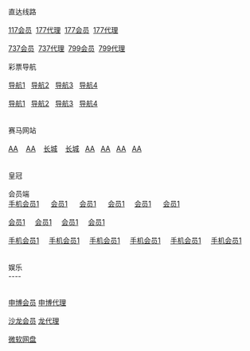 

<p>直达线路<br>
<br>
<a href="http://52.74.213.211:7211/jini32990f/user/login.html" target="_blank">117会员</a>&nbsp;&nbsp;<a href="http://52.74.213.211:7211/jini32990a/account/login.html" target="_blank">177代理</a>&nbsp;&nbsp;<a href="http://52.74.213.211:7219/msrtp53818f/user/login.html" target="_blank">177会员</a>&nbsp;&nbsp;<a href="http://52.74.213.211:7219/msrtp53818a/account/login.html" target="_blank">177代理</a><br>
<br>
<a href="http://52.74.213.211:7211/jini32990f/user/login.html" target="_blank">737会员</a>&nbsp;&nbsp;<a href="http://52.74.213.211:7211/jini32990a/account/login.html" target="_blank">737代理</a>&nbsp;&nbsp;<a href="http://52.74.213.211:7219/msrtp53818f/user/login.html" target="_blank">799会员</a>&nbsp;&nbsp;<a href="http://52.74.213.211:7219/msrtp53818a/account/login.html" target="_blank">799代理</a><br>
<br>
彩票导航 <br>
<br>
<a href="http://1.bb5522.ws" target="_blank">导航1</a>&nbsp;&nbsp;&nbsp;<a href="http://2.bb5522.ws" target="_blank">导航2</a>&nbsp;&nbsp;&nbsp;<a href="http://3.bb5522.ws" target="_blank">导航3</a>&nbsp;&nbsp;&nbsp;<a href="http://5.bb5522.ws" target="_blank">导航4</a><br>
<br>
<a href="http://1.bb6688.ws" target="_blank">导航1</a>&nbsp;&nbsp;&nbsp;<a href="http://2.bb5522.ws" target="_blank">导航2</a>&nbsp;&nbsp;&nbsp;<a href="http://3.bb5522.ws" target="_blank">导航3</a>&nbsp;&nbsp;&nbsp;<a href="http://5.bb5522.ws" target="_blank">导航4</a><br>
&nbsp;&nbsp; <br>
<br>
赛马网站<br>
<br>
<a href="http://cc59.net" target="_blank">AA</a>&nbsp;&nbsp;&nbsp; <a href="http://aa138.net" target="_blank">AA</a> &nbsp;&nbsp;&nbsp;<a href="http://ctb988.com" target="_blank">长城</a>&nbsp;&nbsp;&nbsp;
<a href="http://ctb988.net" target="_blank">长城</a>&nbsp;&nbsp;&nbsp;<a href="http://cc59.net" target="_blank">AA</a>&nbsp;&nbsp;&nbsp;<a href="http://cc59.net" target="_blank">AA</a>&nbsp;&nbsp;&nbsp;<a href="http://cc59.net" target="_blank">AA</a>&nbsp;&nbsp;&nbsp;<a href="http://cc59.net" target="_blank">AA</a><br><br>
<br>
皇冠<br>
<br>
会员端<br>
<a href="http:hg0088.com" target="_blank">手机会员1</a>&nbsp; &nbsp; &nbsp; <a href="http:hg0088.com" target="_blank">会员1</a>&nbsp; &nbsp; &nbsp; <a href="http:hg0088.com" target="_blank">会员1</a>&nbsp; &nbsp; &nbsp; <a href="http:hg0088.com" target="_blank">会员1</a>&nbsp; &nbsp; &nbsp;<a href="http:hg0088.com" target="_blank">会员1</a>&nbsp; &nbsp; &nbsp; <a href="http:hg0088.com" target="_blank">会员1</a><br>
<br>
<a href="http:hg0088.com" target="_blank">会员1</a>&nbsp; &nbsp; &nbsp;<a href="http:hg0088.com" target="_blank">会员1</a>&nbsp; &nbsp; &nbsp;<a href="http:hg0088.com" target="_blank">会员1</a>&nbsp; &nbsp; &nbsp;<a href="http:hg0088.com" target="_blank">会员1</a><br>
<br>
<a href="http:hg0088.com" target="_blank">手机会员1</a>&nbsp; &nbsp; &nbsp;<a href="http:hg0088.com" target="_blank">手机会员1</a>&nbsp; &nbsp; &nbsp;<a href="http:hg0088.com" target="_blank">手机会员1</a>&nbsp; &nbsp; &nbsp;<a href="http:hg0088.com" target="_blank">手机会员1</a>&nbsp; &nbsp; &nbsp;<a href="http:hg0088.com" target="_blank">手机会员1</a>&nbsp; &nbsp; &nbsp;<a href="http:hg0088.com" target="_blank">手机会员1</a><br>
<br>



<br>
娱乐<br>
----<br>
<br>
<br>
<a href="http://msc11.com" target="_blank">申博会员</a> <a href="http://msc11.net" target="_blank">申博代理</a><br>
<br>
<a href="http://sa36.com" target="_blank">沙龙会员</a> <a href="http://sa36.net" target="_blank">龙代理</a><br>
<br>
<a href="https://onedrive.live.com/redir?resid=F5B0090663FEEADA!742" target="_blank">微软网盘</a><br>
<br>
　</p>




</body>

</html>
